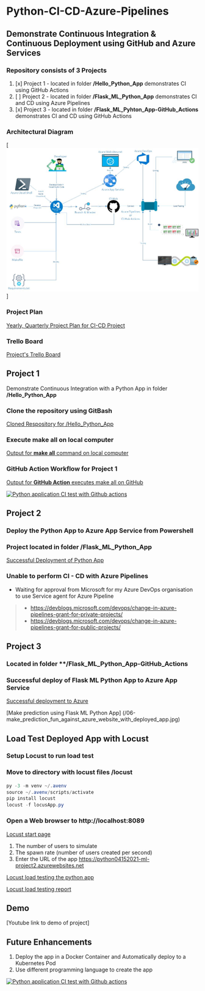 # Python-CI-CD-Azure-Pipelines

## Demonstrate Continuous Integration & Continuous Deployment using GitHub and Azure Services

### Repository consists of 3 Projects
1) [x] Project 1 - located in folder **/Hello_Python_App** demonstrates CI using GitHub Actions
2) [ ] Project 2 - located in folder **/Flask_ML_Python_App** demonstrates CI and CD using Azure Pipelines
3) [x] Project 3 - located in folder **/Flask_ML_Pyhton_App-GitHub_Actions** demonstrates CI and CD using GitHub Actions

### Architectural Diagram
[![Architectural Diagram using Visual Studio Code, GitHub and Azure](/architecture/images/project2_architectural_diagram.jpg)]

### Project Plan
[Yearly, Quarterly Project Plan for CI-CD Project](/project_plan/Q1-2021.xlsx)

### Trello Board
[Project's Trello Board](https://trello.com/b/KuYAsEet/project-2)

## Project 1
Demonstrate Continuous Integration with a Python App in folder **/Hello_Python_App**

### Clone the repository using GitBash
[Cloned Respository for /Hello_Python_App](/images/01-git_repository_cloned_in_gitbash_to_local_repository.jpg)

### Execute make all on local computer
[Output for **make all** command on local computer](/images/02-make_all_output.jpg)

### GitHub Action Workflow for Project 1
[Output for **GitHub Action** executes make all on GitHub](/images/03-github_action_build.jpg)

[![Python application CI test with Github actions](https://github.com/npworkcode/Python-CI-CD-Azure-Pipelines/actions/workflows/pythonapp.yml/badge.svg)](https://github.com/npworkcode/Python-CI-CD-Azure-Pipelines/actions/workflows/pythonapp.yml)

## Project 2

### Deploy the Python App to Azure App Service from Powershell
### Project located in folder **/Flask_ML_Python_App**
[Successful Deployment of Python App](/images/05-successful_deployment_of_python_app_to_azure_from_command_line.jpg)

### Unable to perform CI - CD with Azure Pipelines
- Waiting for approval from Microsoft for my Azure DevOps organisation to use Service agent for Azure Pipeline
> - https://devblogs.microsoft.com/devops/change-in-azure-pipelines-grant-for-private-projects/
> - https://devblogs.microsoft.com/devops/change-in-azure-pipelines-grant-for-public-projects/

## Project 3

### Located in folder **/Flask_ML_Python_App-GitHub_Actions

### Successful deploy of Flask ML Python App to Azure App Service
[Successful deployment to Azure](/images/09-succesful_deploy_of_python_app_using_github_actions.jpg)

[Make prediction using Flask ML Python App] (/06-make_prediction_fun_against_azure_website_with_deployed_app.jpg)

## Load Test Deployed App with Locust

### Setup Locust to run load test

### Move to directory with locust files **/locust**
```PowerShell
py -3 -m venv ~/.avenv
source ~/.avenv/scripts/activate
pip install locust
locust -f locusApp.py
```
### Open a Web browser to http://localhost:8089
[Locust start page](/images/08-locust_start_new_load_test.jpg)

1) The number of users to simulate
2) The spawn rate (number of users created per second)
3) Enter the URL of the app https://python04152021-ml-project2.azurewebsites.net

[Locust load testing the python app](/images/07-locust_load_testing_of_app_on_azure_websites.jpg)

[Locust load testing report](./locust/images/report_1618320165.2787147.html)

## Demo
[Youtube link to demo of project]

## Future Enhancements
1) Deploy the app in a Docker Container and Automatically deploy to a Kubernetes Pod
2) Use different programming language to create the app






[![Python application CI test with Github actions](https://github.com/npworkcode/Python-CI-CD-Azure-Pipelines/actions/workflows/pythonapp.yml/badge.svg)](https://github.com/npworkcode/Python-CI-CD-Azure-Pipelines/actions/workflows/pythonapp.yml)

